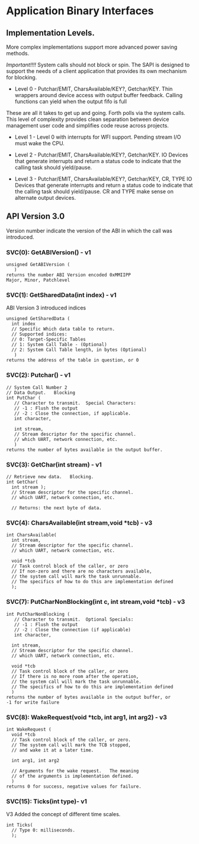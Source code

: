 # Application Binary Interfaces 

## Implementation Levels.  

More complex implementations support more advanced power saving methods. 

_Important!!!!_  System calls should not block or spin.  The SAPI is designed to support the needs of a client application that provides its own mechanism for blocking.

- Level 0 - Putchar/EMIT,  CharsAvailable/KEY?, Getchar/KEY.
Thin wrappers around device access with output buffer feedback.   Calling functions can yield when the output fifo is full 

These are all it takes to get up and going.  Forth polls via the system calls.   This level of complexity provides clean separation between device management user code and simplifies code reuse across projects.

- Level 1 - Level 0 with interrupts for WFI support.   Pending stream I/O must wake the CPU.    

- Level 2 - Putchar/EMIT,  CharsAvailable/KEY?, Getchar/KEY.
IO Devices that generate interrupts and return a status code to indicate that the calling task should yield/pause.  

- Level 3 - Putchar/EMIT,  CharsAvailable/KEY?, Getchar/KEY, CR, TYPE IO Devices that generate interrupts and return a status code to indicate that the calling task should yield/pause.  CR and TYPE make sense on alternate  output devices.

## API Version 3.0

Version number indicate the version of the ABI in which the call
was introduced.

### SVC(0): GetABIVersion() - v1
```
unsigned GetABIVersion (
   ) 
returns the number ABI Version encoded 0xMMIIPP
Major, Minor, Patchlevel
```

### SVC(1): GetSharedData(int index) - v1
ABI Version 3 introduced indices
```
unsigned GetSharedData (
  int index
  // Specific Which data table to return.
  // Supported indices:
  // 0: Target-Specific Tables
  // 1: System Call Table - (Optional)
  // 2: System Call Table length, in bytes (Optional)
   ) 
returns the address of the table in question, or 0
```

### SVC(2): Putchar() - v1 
```
// System Call Number 2
// Data Output.   Blocking  
int PutChar (
   // Character to transmit.  Special Characters:
   // -1 : Flush the output 
   // -2 : Close the connection, if applicable.
   int character, 
  
   int stream, 
   // Stream descriptor for the specific channel.
   // which UART, network connection, etc.
   ) 
returns the number of bytes available in the output buffer.
```

### SVC(3): GetChar(int stream) - v1 

```
// Retrieve new data.   Blocking. 
int GetChar(
  int stream );  
  // Stream descriptor for the specific channel.
  // which UART, network connection, etc.
  
  // Returns: the next byte of data.
```
### SVC(4): CharsAvailable(int stream,void *tcb) - v3

```
int CharsAvailable(
  int stream, 
  // Stream descriptor for the specific channel.
  // which UART, network connection, etc.

  void *tcb
  // Task control block of the caller, or zero    
  // If non-zero and there are no characters available, 
  // the system call will mark the task unrunnable.
  // The specifics of how to do this are implementation defined
  );
```

### SVC(7): PutCharNonBlocking(int c, int stream,void *tcb) - v3

```
int PutCharNonBlocking (
   // Character to transmit.  Optional Specials:
   // -1 : Flush the output 
   // -2 : Close the connection (if applicable) 
   int character, 
  
  int stream, 
  // Stream descriptor for the specific channel.
  // which UART, network connection, etc.
  
  void *tcb
  // Task control block of the caller, or zero    
  // If there is no more room after the operation,
  // the system call will mark the task unrunnable.
  // The specifics of how to do this are implementation defined
  ) 
returns the number of bytes available in the output buffer, or 
-1 for write failure 
```

### SVC(8): WakeRequest(void *tcb, int arg1, int arg2) - v3
```
int WakeRequest (
  void *tcb
  // Task control block of the caller, or zero.
  // The system call will mark the TCB stopped, 
  // and wake it at a later time.    

  int arg1, int arg2 

  // Arguments for the wake request.   The meaning 
  // of the arguments is implementation defined.
  ) 
returns 0 for success, negative values for failure.
```

### SVC(15): Ticks(int type)- v1

V3 Added the concept of different time scales.

```
int Ticks(
  // Type 0: milliseconds.
  );
```



